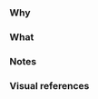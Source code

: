 ### Why

<!-- Why is this necessary? What value will it bring? Who is it impacting? If it’s a bug fix, explain the bug. If it’s a feature, explain why it’s valuable. -->

### What

<!-- How are you achieving the answer to the why? -->

### Notes

<!-- Optional. If you have something to add with regards to the pull request. -->

### Visual references

<!-- Optional. Attach visual references such as pictures or gifs.  -->
